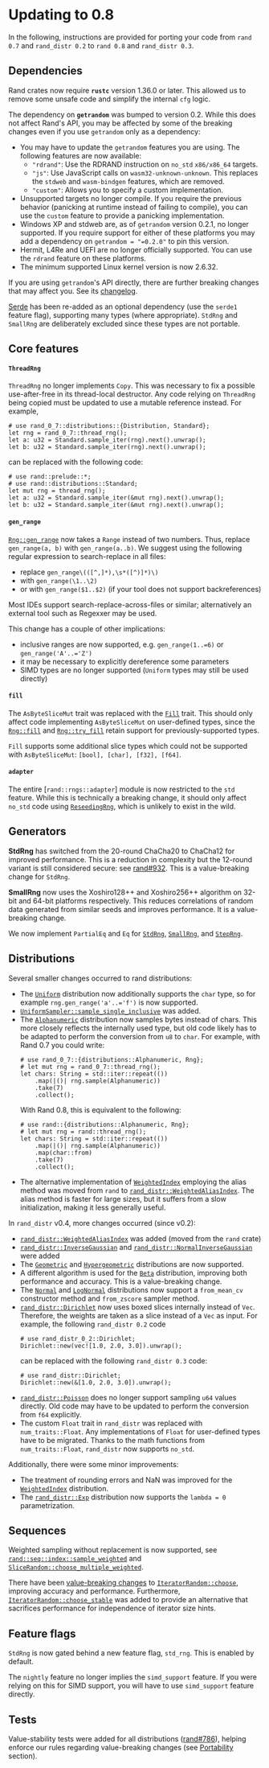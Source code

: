 # Updating to 0.8

In the following, instructions are provided for porting your code from
`rand 0.7` and `rand_distr 0.2` to `rand 0.8` and `rand_distr 0.3`.

## Dependencies

Rand crates now require **`rustc`** version 1.36.0 or later.
This allowed us to remove some unsafe code and simplify the internal `cfg` logic.

The dependency on **`getrandom`** was bumped to version 0.2. While this does not
affect Rand's API, you may be affected by some of the breaking changes even if
you use `getrandom` only as a dependency:

-    You may have to update the `getrandom` features you are using. The
     following features are now available:
     -   `"rdrand"`: Use the RDRAND instruction on `no_std` `x86/x86_64`
         targets.
     -   `"js"`: Use JavaScript calls on `wasm32-unknown-unknown`. This
         replaces the `stdweb` and `wasm-bindgen` features, which are
         removed.
     -   `"custom"`: Allows you to specify a custom implementation.
-   Unsupported targets no longer compile. If you require the previous behavior
    (panicking at runtime instead of failing to compile), you can use the
    `custom` feature to provide a panicking implementation.
-   Windows XP and stdweb are, as of `getrandom` version 0.2.1, no longer
    supported. If you require support for either of these platforms you may add
    a dependency on `getrandom = "=0.2.0"` to pin this version.
-   Hermit, L4Re and UEFI are no longer officially supported. You can use the
    `rdrand` feature on these platforms.
-   The minimum supported Linux kernel version is now 2.6.32.

If you are using `getrandom`'s API directly, there are further breaking changes
that may affect you. See its
[changelog](https://github.com/rust-random/getrandom/blob/master/CHANGELOG.md#020---2020-09-10).

[Serde] has been re-added as an optional dependency (use the `serde1` feature
flag), supporting many types (where appropriate). `StdRng` and `SmallRng` are
deliberately excluded since these types are not portable.

## Core features

#### `ThreadRng`

`ThreadRng` no longer implements `Copy`. This was necessary to fix a possible
use-after-free in its thread-local destructor. Any code relying on `ThreadRng`
being copied must be updated to use a mutable reference instead. For example,
```
# use rand_0_7::distributions::{Distribution, Standard};
let rng = rand_0_7::thread_rng();
let a: u32 = Standard.sample_iter(rng).next().unwrap();
let b: u32 = Standard.sample_iter(rng).next().unwrap();
```
can be replaced with the following code:
```
# use rand::prelude::*;
# use rand::distributions::Standard;
let mut rng = thread_rng();
let a: u32 = Standard.sample_iter(&mut rng).next().unwrap();
let b: u32 = Standard.sample_iter(&mut rng).next().unwrap();
```

#### `gen_range`

[`Rng::gen_range`] now takes a `Range` instead of two numbers. Thus, replace
`gen_range(a, b)` with `gen_range(a..b)`. We suggest using the following regular
expression to search-replace in all files:

-   replace `gen_range\(([^,]*),\s*([^)]*)\)`
-   with `gen_range(\1..\2)`
-   or with `gen_range($1..$2)` (if your tool does not support backreferences)

Most IDEs support search-replace-across-files or similar; alternatively an
external tool such as Regexxer may be used.

This change has a couple of other implications:

-   inclusive ranges are now supported, e.g. `gen_range(1..=6)` or `gen_range('A'..='Z')`
-   it may be necessary to explicitly dereference some parameters
-   SIMD types are no longer supported (`Uniform` types may still be used directly)

#### `fill`

The `AsByteSliceMut` trait was replaced with the [`Fill`] trait. This should
only affect code implementing `AsByteSliceMut` on user-defined types, since the
[`Rng::fill`] and [`Rng::try_fill`] retain support for previously-supported types.

`Fill` supports some additional slice types which could not be supported with
`AsByteSliceMut`: `[bool], [char], [f32], [f64]`.

#### `adapter`

The entire [`rand::rngs::adapter`] module is now restricted to the `std` feature.
While this is technically a breaking change, it should only affect `no_std` code
using [`ReseedingRng`], which is unlikely to exist in the wild.

## Generators

**StdRng** has switched from the 20-round ChaCha20 to ChaCha12 for improved
performance. This is a reduction in complexity but the 12-round variant is still
considered secure: see [rand#932]. This is a value-breaking change for `StdRng`.

**SmallRng** now uses the Xoshiro128++ and Xoshiro256++ algorithm on 32-bit
and 64-bit platforms respectively. This reduces correlations of random data
generated from similar seeds and improves performance. It is a value-breaking
change.

We now implement `PartialEq` and `Eq` for [`StdRng`], [`SmallRng`], and [`StepRng`].

## Distributions

Several smaller changes occurred to rand distributions:

-   The [`Uniform`] distribution now additionally supports the `char` type, so
    for example `rng.gen_range('a'..='f')` is now supported.
-   [`UniformSampler::sample_single_inclusive`] was added.
-   The [`Alphanumeric`] distribution now samples bytes instead of chars. This
    more closely reflects the internally used type, but old code likely has to
    be adapted to perform the conversion from `u8` to `char`. For example, with
    Rand 0.7 you could write:
    ```
    # use rand_0_7::{distributions::Alphanumeric, Rng};
    # let mut rng = rand_0_7::thread_rng();
    let chars: String = std::iter::repeat(())
        .map(|()| rng.sample(Alphanumeric))
        .take(7)
        .collect();
    ```
    With Rand 0.8, this is equivalent to the following:
    ```
    # use rand::{distributions::Alphanumeric, Rng};
    # let mut rng = rand::thread_rng();
    let chars: String = std::iter::repeat(())
        .map(|()| rng.sample(Alphanumeric))
        .map(char::from)
        .take(7)
        .collect();
    ```
-   The alternative implementation of [`WeightedIndex`] employing the alias
    method was moved from `rand` to [`rand_distr::WeightedAliasIndex`]. The
    alias method is faster for large sizes, but it suffers from a slow
    initialization, making it less generally useful.

In `rand_distr` v0.4, more changes occurred (since v0.2):

-   [`rand_distr::WeightedAliasIndex`] was added (moved from the `rand` crate)
-   [`rand_distr::InverseGaussian`] and [`rand_distr::NormalInverseGaussian`]
    were added
-   The [`Geometric`] and [`Hypergeometric`] distributions are now supported.
-   A different algorithm is used for the [`Beta`] distribution, improving both
    performance and accuracy. This is a value-breaking change.
-   The [`Normal`] and [`LogNormal`] distributions now support a `from_mean_cv`
    constructor method and `from_zscore` sampler method.
-   [`rand_distr::Dirichlet`] now uses boxed slices internally instead of `Vec`.
    Therefore, the weights are taken as a slice instead of a `Vec` as input.
    For example, the following `rand_distr 0.2` code
    ```
    # use rand_distr_0_2::Dirichlet;
    Dirichlet::new(vec![1.0, 2.0, 3.0]).unwrap();
    ```
    can be replaced with the following `rand_distr 0.3` code:
    ```
    # use rand_distr::Dirichlet;
    Dirichlet::new(&[1.0, 2.0, 3.0]).unwrap();
    ```
-   [`rand_distr::Poisson`] does no longer support sampling `u64` values directly.
    Old code may have to be updated to perform the conversion from `f64`
    explicitly.
-   The custom `Float` trait in `rand_distr` was replaced with
    `num_traits::Float`. Any implementations of `Float` for user-defined types
    have to be migrated. Thanks to the math functions from `num_traits::Float`,
    `rand_distr` now supports `no_std`.

Additionally, there were some minor improvements:

-   The treatment of rounding errors and NaN was improved for the
    [`WeightedIndex`] distribution.
-   The [`rand_distr::Exp`] distribution now supports the `lambda = 0` parametrization.


## Sequences

Weighted sampling without replacement is now supported, see
[`rand::seq::index::sample_weighted`] and
[`SliceRandom::choose_multiple_weighted`].

There have been [value-breaking
changes](https://github.com/rust-random/rand/pull/1059) to
[`IteratorRandom::choose`], improving accuracy and performance. Furthermore,
[`IteratorRandom::choose_stable`] was added to provide an alternative that
sacrifices performance for independence of iterator size hints.

## Feature flags

`StdRng` is now gated behind a new feature flag, `std_rng`. This is enabled by
default.

The `nightly` feature no longer implies the `simd_support` feature. If you were
relying on this for SIMD support, you will have to use `simd_support` feature
directly.

## Tests

Value-stability tests were added for all distributions ([rand#786]), helping
enforce our rules regarding value-breaking changes (see [Portability] section).


[`Fill`]: ../rand/rand/trait.Fill.html
[`Rng::gen_range`]: ../rand/rand/trait.Rng.html#method.gen_range
[`Rng::fill`]: ../rand/rand/trait.Rng.html#method.fill
[`Rng::try_fill`]: ../rand/rand/trait.Rng.html#method.try_fill
[`SmallRng`]: ../rand/rand/rngs/struct.SmallRng.html
[`StdRng`]: ../rand/rand/rngs/struct.StdRng.html
[`StepRng`]: ../rand/rand/rngs/struct.StepRng.html
[`ThreadRng`]: ../rand/rand/rngs/struct.ThreadRng.html
[`ReseedingRng`]: ../rand/rand/rngs/adapter/struct.ReseedingRng.html
[`Standard`]: ../rand/rand/distributions/struct.Standard.html
[`Uniform`]: ../rand/rand/distributions/struct.Uniform.html
[`UniformInt`]: ../rand/rand/distributions/struct.UniformInt.html
[`UniformSampler::sample_single_inclusive`]: ../rand/rand/distributions/uniform/trait.UniformSampler.html#method.sample_single_inclusive
[`Alphanumeric`]: ../rand/rand/distributions/struct.Alphanumeric.html
[`WeightedIndex`]: ../rand/rand/distributions/struct.WeightedIndex.html
[`rand::rngs::adpater`]: ../rand/rand/rngs/adapter/index.html
[`rand::seq::index::sample_weighted`]: ../rand/rand/seq/index/fn.sample_weighted.html
[`SliceRandom::choose_multiple_weighted`]: ../rand/rand/seq/trait.SliceRandom.html#method.choose_multiple_weighted
[`IteratorRandom::choose`]: ../rand/rand/seq/trait.IteratorRandom.html#method.choose
[`IteratorRandom::choose_stable`]: ../rand/rand/seq/trait.IteratorRandom.html#method.choose_stable
[`rand_distr::WeightedAliasIndex`]: ../rand/rand_distr/struct.WeightedAliasIndex.html
[`rand_distr::InverseGaussian`]: ../rand/rand_distr/struct.InverseGaussian.html
[`rand_distr::NormalInverseGaussian`]: ../rand/rand_distr/struct.NormalInverseGaussian.html
[`rand_distr::Dirichlet`]: ../rand/rand_distr/struct.Dirichlet.html
[`rand_distr::Poisson`]: ../rand/rand_distr/struct.Poisson.html
[`rand_distr::Exp`]: ../rand/rand_distr/struct.Exp.html
[`Geometric`]: ../rand/rand_distr/struct.Geometric.html
[`Hypergeometric`]: ../rand/rand_distr/struct.Hypergeometric.html
[`Beta`]: ../rand/rand_distr/struct.Beta.html
[`Normal`]: ../rand/rand_distr/struct.Normal.html
[`LogNormal`]: ../rand/rand_distr/struct.LogNormal.html
[rand#932]: https://github.com/rust-random/rand/issues/932
[rand#786]: https://github.com/rust-random/rand/issues/786
[Portability]: ./portability.html
[Serde]: https://serde.rs/
